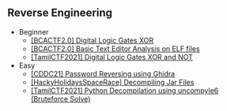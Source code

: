 ## Reverse Engineering
- Beginner
  - [[BCACTF2.0] Digital Logic Gates XOR](https://github.com/Rookie441/CTF/blob/main/Storage/Writeups/BCACTF2.0_Writeup.md#digitally-encrypted-1)
  - [[BCACTF2.0] Basic Text Editor Analysis on ELF files](https://github.com/Rookie441/CTF/blob/main/Storage/Writeups/BCACTF2.0_Writeup.md#a-fun-game)
  - [[TamilCTF2021] Digital Logic Gates XOR and NOT](https://github.com/Rookie441/CTF/blob/main/Storage/Writeups/TamilCTF2021_Writeup.md#digital-play)
- Easy
  - [[CDDC21] Password Reversing using Ghidra](https://github.com/Rookie441/CTF/blob/main/Storage/Writeups/CDDC21_Writeup.md#alarm)
  - [[HackyHolidaysSpaceRace] Decompiling Jar Files](https://github.com/Rookie441/CTF/blob/main/Storage/Writeups/Hacky_Holidays_Space_Race_Writeup.md#bowshock)
  - [[TamilCTF2021] Python Decompilation using uncompyle6 (Bruteforce Solve)](https://github.com/Rookie441/CTF/blob/main/Storage/Writeups/TamilCTF2021_Writeup.md#obscure)
